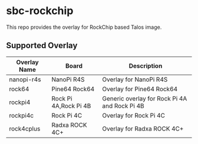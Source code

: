 # sbc-rockchip

This repo provides the overlay for RockChip based Talos image.

## Supported Overlay

| Overlay Name | Board                 | Description                                   |
| ------------ | --------------------- | --------------------------------------------- |
| nanopi-r4s   | NanoPi R4S            | Overlay for NanoPi R4S                        |
| rock64       | Pine64 Rock64         | Overlay for Pine64 Rock64                     |
| rockpi4      | Rock Pi 4A,Rock Pi 4B | Generic overlay for Rock Pi 4A and Rock Pi 4B |
| rockpi4c     | Rock Pi 4C            | Overlay for Rock Pi 4C                        |
| rock4cplus   | Radxa ROCK 4C+        | Overlay for Radxa ROCK 4C+                    |